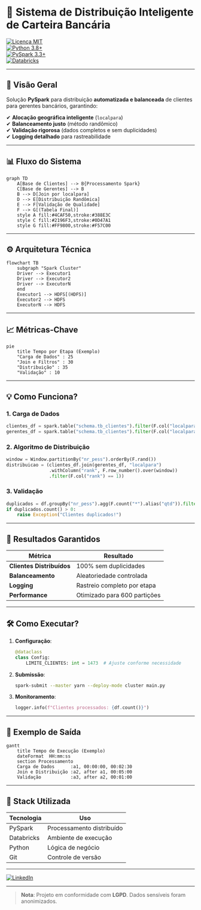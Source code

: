 # **🏦 Sistema de Distribuição Inteligente de Carteira Bancária**  

[![Licença MIT](https://img.shields.io/badge/Licença-MIT-blue.svg)](https://opensource.org/licenses/MIT)  
[![Python 3.8+](https://img.shields.io/badge/Python-3.8+-blue?logo=python)](https://www.python.org/)  
[![PySpark 3.3+](https://img.shields.io/badge/PySpark-3.3+-E25A1C?logo=apachespark)](https://spark.apache.org/)  
[![Databricks](https://img.shields.io/badge/Databricks-Runtime_10.4+-FF3621?logo=databricks)](https://databricks.com/)  

---

## **📌 Visão Geral**  
Solução **PySpark** para distribuição **automatizada e balanceada** de clientes para gerentes bancários, garantindo:  

✔ **Alocação geográfica inteligente** (`localpara`)  
✔ **Balanceamento justo** (método randômico)  
✔ **Validação rigorosa** (dados completos e sem duplicidades)  
✔ **Logging detalhado** para rastreabilidade  

---

## **📊 Fluxo do Sistema**  

```mermaid
graph TD
    A[Base de Clientes] --> B{Processamento Spark}
    C[Base de Gerentes] --> B
    B --> D[Join por localpara]
    D --> E[Distribuição Randômica]
    E --> F[Validação de Qualidade]
    F --> G[(Tabela Final)]
    style A fill:#4CAF50,stroke:#388E3C
    style C fill:#2196F3,stroke:#0D47A1
    style G fill:#FF9800,stroke:#F57C00
```

---

## **⚙️ Arquitetura Técnica**  

```mermaid
flowchart TB
    subgraph "Spark Cluster"
    Driver --> Executor1
    Driver --> Executor2
    Driver --> ExecutorN
    end
    Executor1 --> HDFS[(HDFS)]
    Executor2 --> HDFS
    ExecutorN --> HDFS
```

---

## **📈 Métricas-Chave**  

```mermaid
pie
    title Tempo por Etapa (Exemplo)
    "Carga de Dados" : 25
    "Join e Filtros" : 30
    "Distribuição" : 35
    "Validação" : 10
```

---

## **💡 Como Funciona?**  

### **1. Carga de Dados**  
```python
clientes_df = spark.table("schema.tb_clientes").filter(F.col("localpara").isNotNull())
gerentes_df = spark.table("schema.tb_clientes").filter(F.col("localpara").isNotNull())
```

### **2. Algoritmo de Distribuição**  
```python
window = Window.partitionBy("nr_pess").orderBy(F.rand())
distribuicao = (clientes_df.join(gerentes_df, "localpara")
                .withColumn("rank", F.row_number().over(window))
                .filter(F.col("rank") == 1))
```

### **3. Validação**  
```python
duplicados = df.groupBy("nr_pess").agg(F.count("*").alias("qtd")).filter(F.col("qtd") > 1)
if duplicados.count() > 0:
    raise Exception("Clientes duplicados!")
```

---

## **🚀 Resultados Garantidos**  

| **Métrica**               | **Resultado**                |
|---------------------------|------------------------------|
| **Clientes Distribuídos** | 100% sem duplicidades        |
| **Balanceamento**         | Aleatoriedade controlada     |
| **Logging**              | Rastreio completo por etapa  |
| **Performance**          | Otimizado para 600 partições |

---

## **🛠️ Como Executar?**  

1. **Configuração**:  
   ```python
   @dataclass
   class Config:
       LIMITE_CLIENTES: int = 1473  # Ajuste conforme necessidade
   ```

2. **Submissão**:  
   ```bash
   spark-submit --master yarn --deploy-mode cluster main.py
   ```

3. **Monitoramento**:  
   ```python
   logger.info(f"Clientes processados: {df.count()}")
   ```

---

## **📌 Exemplo de Saída**  

```mermaid
gantt
    title Tempo de Execução (Exemplo)
    dateFormat  HH:mm:ss
    section Processamento
    Carga de Dados      :a1, 00:00:00, 00:02:30
    Join e Distribuição :a2, after a1, 00:05:00
    Validação           :a3, after a2, 00:01:00
```

---

## **🔧 Stack Utilizada**  

| **Tecnologia**       | **Uso**                          |
|-----------------------|----------------------------------|
| PySpark              | Processamento distribuído        |
| Databricks           | Ambiente de execução             |
| Python               | Lógica de negócio               |
| Git                  | Controle de versão              |

---

 
[![LinkedIn](https://img.shields.io/badge/Felipe_Bonatti-LinkedIn-blue?logo=linkedin)](https://www.linkedin.com/in/felipebsdelima)  


---

> **Nota**: Projeto em conformidade com **LGPD**. Dados sensíveis foram anonimizados.  


